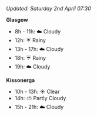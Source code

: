 *Updated: Saturday 2nd April 07:30*

**Glasgow**

* 8h - 11h: :cloud: Cloudy
* 12h: :umbrella: Rainy
* 13h - 17h: :cloud: Cloudy
* 18h: :umbrella: Rainy
* 19h: :cloud: Cloudy

**Kissonerga**

* 10h - 13h: :sunny: Clear
* 14h: :partly_sunny: Partly Cloudy
* 15h - 21h: :cloud: Cloudy
